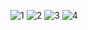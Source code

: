 ![1](https://user-images.githubusercontent.com/19677253/29002320-b7608332-7ac9-11e7-9cd6-397f9b5b667f.png)
![2](https://user-images.githubusercontent.com/19677253/29002321-b796111e-7ac9-11e7-80db-039f8413d099.png)
![3](https://user-images.githubusercontent.com/19677253/29002322-b7cc3bb8-7ac9-11e7-8f8a-87d22b58d3d9.png)
![4](https://user-images.githubusercontent.com/19677253/29002323-b7d41dec-7ac9-11e7-989b-b8f0d91a1867.png)
